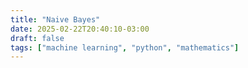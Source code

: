 ```yaml
---
title: "Naive Bayes"
date: 2025-02-22T20:40:10-03:00
draft: false
tags: ["machine learning", "python", "mathematics"]
---
```

